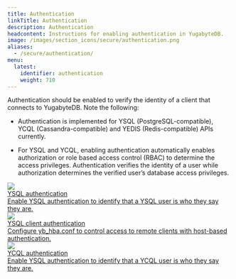 ```yaml
---
title: Authentication
linkTitle: Authentication
description: Authentication
headcontent: Instructions for enabling authentication in YugabyteDB.
image: /images/section_icons/secure/authentication.png
aliases:
  - /secure/authentication/
menu:
  latest:
    identifier: authentication
    weight: 710
---
```


Authentication should be enabled to verify the identity of a client that connects to YugabyteDB. Note the following:

- Authentication is implemented for YSQL (PostgreSQL-compatible), YCQL (Cassandra-compatible) and YEDIS (Redis-compatible) APIs currently.

- For YSQL and YCQL, enabling authentication automatically enables authorization or role based access control (RBAC) to determine the access privileges. Authentication verifies the identity of a user while authorization determines the verified user’s database access privileges.

<div class="row">
  <div class="col-12 col-md-6 col-lg-12 col-xl-6">
    <a class="section-link icon-offset" href="ysql-authentication/">
      <div class="head">
        <img class="icon" src="/images/section_icons/secure/authentication.png" aria-hidden="true" />
        <div class="title">YSQL authentication</div>
      </div>
      <div class="body">
          Enable YSQL authentication to identify that a YSQL user is who they say they are.
      </div>
    </a>
  </div>
  <div class="col-12 col-md-6 col-lg-12 col-xl-6">
    <a class="section-link icon-offset" href="ysql-client-authentication/">
      <div class="head">
        <img class="icon" src="/images/section_icons/secure/authentication.png" aria-hidden="true" />
        <div class="title">YSQL client authentication</div>
      </div>
      <div class="body">
          Configure yb_hba.conf to control access to remote clients with host-based authentication.
      </div>
    </a>
  </div>
  <div class="col-12 col-md-6 col-lg-12 col-xl-6">
    <a class="section-link icon-offset" href="ycql-authentication/">
      <div class="head">
        <img class="icon" src="/images/section_icons/secure/authentication.png" aria-hidden="true" />
        <div class="title">YCQL authentication</div>
      </div>
      <div class="body">
          Enable YSQL authentication to identify that a YCQL user is who they say they are.
      </div>
    </a>
  </div>
</div>
